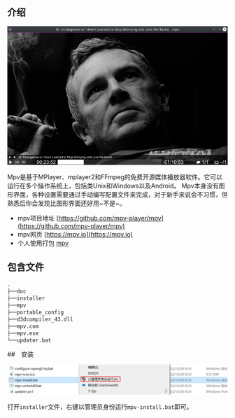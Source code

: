 ## 介绍

![](../style/mpv01.jpg)

Mpv是基于MPlayer、mplayer2和FFmpeg的免费开源媒体播放器软件。它可以运行在多个操作系统上，包括类Unix和Windows以及Android。
Mpv本身没有图形界面，各种设置需要通过手动编写配置文件来完成，对于新手来说会不习惯，但熟悉后你会发现比图形界面还好用~不是~。

- mpv项目地址 [https://github.com/mpv-player/mpv](https://github.com/mpv-player/mpv)
- mpv网页 [https://mpv.io](https://mpv.io)
- 个人使用打包 [mpv](https://cowtransfer.com/s/f98d5fa15bf243)

## 包含文件

```text
.
├──doc
├──installer
├──mpv
├──portable_config
├──d3dcompiler_43.dll
├──mpv.com
├──mpv.exe
└──updater.bat
```

##　安装

![](../style/mvp-insatller.png "mpv安装")

打开<code>installer</code>文件，右键以管理员身份运行<code>mpv-install.bat</code>即可。
